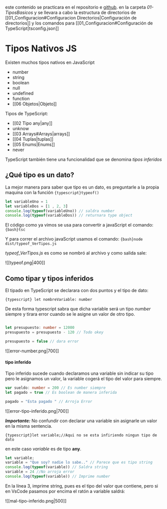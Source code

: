 este contenido se practicara en el repositorio e [github](https://github.com/santiagoieshna/TypeScriptPRacticando). en la carpeta 
*01-TiposBasicos* y se llevara a cabo la estructura de directorios de [[01_Configuracion#Configuracion Directorios|Configuración de directorios]] y los comandos para [[01_Configuracion#Configuración de TypeScript|tsconfig.json]] 
# Tipos Nativos JS

Existen muchos tipos nativos en JavaScript 

- number
- string 
- boolean
- null
- undefined
- function 
- [[06 Objetos|Objeto]]

Tipos de TypeScript:

- [[02 Tipo any|any]]
- unknow
- [[03 Arrays#Arrays|arrays]]
- [[04 Tuplas|tuplas]]
- [[05 Enums|Enums]]
- never

TypeScript también tiene una funcionalidad que se denomina *tipos inferidos*

## ¿Qué tipo es un dato?

La mejor manera para saber que tipo es un dato, es preguntarle a la propia maquina con la función `{typescript}typeof()`

````typescript  title="Funcion typeof()"
let variableUno = 1 
let variableDos = [1 , 2, 3]
console.log(typeof(variableUno)) // saldra number
console.log(typeof(variableDos)) // returnara type object
````

El código como ya vimos se usa para convertir a javaScript el comando:
`{bash}tsc                                                                `

Y para correr el archivo javaScript usamos el comando:
`{bash}node dist/typeof_VerTipos.js                                       `

*typeof_VerTipos.js* es como se nombró al archivo y como salida sale:

![[typeof.png|400]]

## Como tipar y tipos inferidos

El tipado en TypeScript se declarara con dos puntos y el tipo de dato:

`{typescript} let nombreVariable: number                                        `

De esta forma typescript sabra que dicha variable será un tipo *number* siempre y tirara error cuando se le asigne un valor de otro tipo.

````typescript hl:5 title="Tipar variable"

let presupuesto: number = 12000
presupuesto = presupuesto - 120 // Todo okey

presupuesto = false // dara error
````

![[error-number.png|700]]

#### tipo inferido

Tipo inferido sucede cuando declaramos una variable sin indicar su tipo pero le asignamos un valor, la variable cogerá el tipo del valor para siempre.

````typescript hl:4 title="Tipo inferido"
var sueldo: number = 200 // Es number siempre
let pagado = true // Es boolean de manera inferida

pagado = "Esta pagado " // Arroja Error
````

![[error-tipo-inferido.png|700]]

***Importante:*** No confundir con declarar una variable sin asignarle un valor en la misma sentencia.

`{typescript}let variable;//Aqui no se esta infiriendo ningun tipo de dato      `

en este caso  *variable* es de tipo **any**.

```typescript title="Mal tipo inferido"
let variable;
variable = "Que soy? nadie lo sabe.." // Parece que es tipo string
console.log(typeof(variable)) // Saldra string
variable = 24 //No arroja error
console.log(typeof(variable)) // Imprime number
```

En la línea 3, imprime string, pues es el tipo del valor que contiene, pero si en VsCode pasamos por encima el ratón a variable saldrá:

![[mal-tipo-inferido.png|500]]
